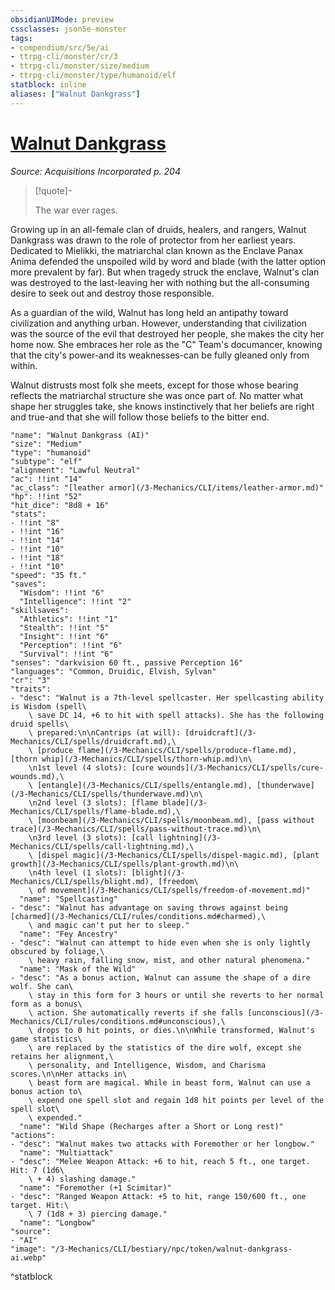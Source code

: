 ```yaml
---
obsidianUIMode: preview
cssclasses: json5e-monster
tags:
- compendium/src/5e/ai
- ttrpg-cli/monster/cr/3
- ttrpg-cli/monster/size/medium
- ttrpg-cli/monster/type/humanoid/elf
statblock: inline
aliases: ["Walnut Dankgrass"]
---
```

# [Walnut Dankgrass](3-Mechanics\CLI\bestiary\npc/walnut-dankgrass-ai.md)
*Source: Acquisitions Incorporated p. 204*  

> [!quote]-  
> 
> The war ever rages.

Growing up in an all-female clan of druids, healers, and rangers, Walnut Dankgrass was drawn to the role of protector from her earliest years. Dedicated to Mielikki, the matriarchal clan known as the Enclave Panax Anima defended the unspoiled wild by word and blade (with the latter option more prevalent by far). But when tragedy struck the enclave, Walnut's clan was destroyed to the last-leaving her with nothing but the all-consuming desire to seek out and destroy those responsible.

As a guardian of the wild, Walnut has long held an antipathy toward civilization and anything urban. However, understanding that civilization was the source of the evil that destroyed her people, she makes the city her home now. She embraces her role as the "C" Team's documancer, knowing that the city's power-and its weaknesses-can be fully gleaned only from within.

Walnut distrusts most folk she meets, except for those whose bearing reflects the matriarchal structure she was once part of. No matter what shape her struggles take, she knows instinctively that her beliefs are right and true-and that she will follow those beliefs to the bitter end.

```statblock
"name": "Walnut Dankgrass (AI)"
"size": "Medium"
"type": "humanoid"
"subtype": "elf"
"alignment": "Lawful Neutral"
"ac": !!int "14"
"ac_class": "[leather armor](/3-Mechanics/CLI/items/leather-armor.md)"
"hp": !!int "52"
"hit_dice": "8d8 + 16"
"stats":
- !!int "8"
- !!int "16"
- !!int "14"
- !!int "10"
- !!int "18"
- !!int "10"
"speed": "35 ft."
"saves":
  "Wisdom": !!int "6"
  "Intelligence": !!int "2"
"skillsaves":
  "Athletics": !!int "1"
  "Stealth": !!int "5"
  "Insight": !!int "6"
  "Perception": !!int "6"
  "Survival": !!int "6"
"senses": "darkvision 60 ft., passive Perception 16"
"languages": "Common, Druidic, Elvish, Sylvan"
"cr": "3"
"traits":
- "desc": "Walnut is a 7th-level spellcaster. Her spellcasting ability is Wisdom (spell\
    \ save DC 14, +6 to hit with spell attacks). She has the following druid spells\
    \ prepared:\n\nCantrips (at will): [druidcraft](/3-Mechanics/CLI/spells/druidcraft.md),\
    \ [produce flame](/3-Mechanics/CLI/spells/produce-flame.md), [thorn whip](/3-Mechanics/CLI/spells/thorn-whip.md)\n\
    \n1st level (4 slots): [cure wounds](/3-Mechanics/CLI/spells/cure-wounds.md),\
    \ [entangle](/3-Mechanics/CLI/spells/entangle.md), [thunderwave](/3-Mechanics/CLI/spells/thunderwave.md)\n\
    \n2nd level (3 slots): [flame blade](/3-Mechanics/CLI/spells/flame-blade.md),\
    \ [moonbeam](/3-Mechanics/CLI/spells/moonbeam.md), [pass without trace](/3-Mechanics/CLI/spells/pass-without-trace.md)\n\
    \n3rd level (3 slots): [call lightning](/3-Mechanics/CLI/spells/call-lightning.md),\
    \ [dispel magic](/3-Mechanics/CLI/spells/dispel-magic.md), [plant growth](/3-Mechanics/CLI/spells/plant-growth.md)\n\
    \n4th level (1 slots): [blight](/3-Mechanics/CLI/spells/blight.md), [freedom\
    \ of movement](/3-Mechanics/CLI/spells/freedom-of-movement.md)"
  "name": "Spellcasting"
- "desc": "Walnut has advantage on saving throws against being [charmed](/3-Mechanics/CLI/rules/conditions.md#charmed),\
    \ and magic can't put her to sleep."
  "name": "Fey Ancestry"
- "desc": "Walnut can attempt to hide even when she is only lightly obscured by foliage,\
    \ heavy rain, falling snow, mist, and other natural phenomena."
  "name": "Mask of the Wild"
- "desc": "As a bonus action, Walnut can assume the shape of a dire wolf. She can\
    \ stay in this form for 3 hours or until she reverts to her normal form as a bonus\
    \ action. She automatically reverts if she falls [unconscious](/3-Mechanics/CLI/rules/conditions.md#unconscious),\
    \ drops to 0 hit points, or dies.\n\nWhile transformed, Walnut's game statistics\
    \ are replaced by the statistics of the dire wolf, except she retains her alignment,\
    \ personality, and Intelligence, Wisdom, and Charisma scores.\n\nHer attacks in\
    \ beast form are magical. While in beast form, Walnut can use a bonus action to\
    \ expend one spell slot and regain 1d8 hit points per level of the spell slot\
    \ expended."
  "name": "Wild Shape (Recharges after a Short or Long rest)"
"actions":
- "desc": "Walnut makes two attacks with Foremother or her longbow."
  "name": "Multiattack"
- "desc": "Melee Weapon Attack: +6 to hit, reach 5 ft., one target. Hit: 7 (1d6\
    \ + 4) slashing damage."
  "name": "Foremother (+1 Scimitar)"
- "desc": "Ranged Weapon Attack: +5 to hit, range 150/600 ft., one target. Hit:\
    \ 7 (1d8 + 3) piercing damage."
  "name": "Longbow"
"source":
- "AI"
"image": "/3-Mechanics/CLI/bestiary/npc/token/walnut-dankgrass-ai.webp"
```
^statblock